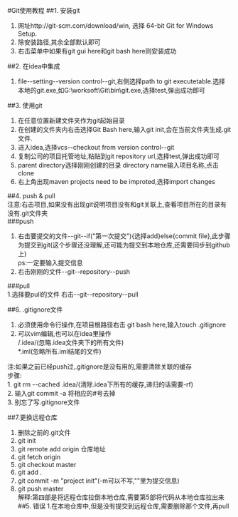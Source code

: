 #Git使用教程
##1. 安装git  
1. 网址http://git-scm.com/download/win, 选择 64-bit Git for Windows Setup.  
2. 除安装路径,其余全部默认即可  
3. 右击菜单中如果有git gui here和git bash here则安装成功


##2. 在idea中集成  
1. file--setting--version control--git,右侧选择path to git executetable.选择本地的git.exe,如G:\worksoft\Git\bin\git.exe,选择test,弹出成功即可  

##3. 使用git
1. 在任意位置新建文件夹作为git起始目录  
2. 在创建的文件夹内右击选择Git Bash here,输入git init,会在当前文件夹生成.git文件.  
3. 进入idea,选择vcs--checkout from version control--git  
4. 复制公司的项目托管地址,粘贴到git repository url,选择test,弹出成功即可  
5. parent directory选择刚刚创建的目录 directory name输入项目名称,点击clone  
6. 右上角出现maven projects need to be improted,选择import changes  

##4. push & pull  
注意:右击项目,如果没有出现git说明项目没有和git关联上,查看项目所在的目录有没有.git文件夹  
###push
1. 右击要提交的文件--git--if("第一次提交"){选择add}else{commit file},此步骤为提交到git(这个步骤还没理解,还可能为提交到本地仓库,还需要同步到github上)  
ps:一定要输入提交信息
2. 右击刚刚的文件--git--repository--push  

###pull  
1.选择要pull的文件 右击--git--repository--pull  

##6. .gitignore文件  
1. 必须使用命令行操作,在项目根路径右击 git bash here,输入touch .gitignore  
2. 可以vim编辑,也可以在idea里操作  
/.idea/(忽略.idea文件夹下的所有文件)  
*.iml(忽略所有.iml结尾的文件)  


注:如果之前已经push过,.gitignore是没有用的,需要清除关联的缓存  
步骤:  
    1. git rm --cached .idea/(清除.idea下所有的缓存,递归的话需要-rf)  
    2. 输入git commit -a 将相应的#号去掉  
    3. 别忘了写.gitignore文件  
    
##7.更换远程仓库  
1. 删除之前的.git文件  
2. git init  
3. git remote add origin 仓库地址  
4. git fetch origin 
5. git checkout master
6. git add .  
7. git commit -m "project init"(-m可以不写,""里为提交信息)  
8. git push master  
解释:第四部是将远程仓库拉倒本地仓库,需要第5部将代码从本地仓库拉出来  
##5. 错误
1.在本地仓库中,但是没有提交到远程仓库,需要删除那个文件,再pull
